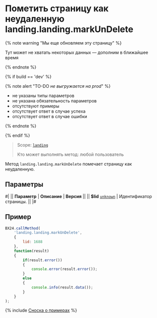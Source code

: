 # Пометить страницу как неудаленную landing.landing.markUnDelete

{% note warning "Мы еще обновляем эту страницу" %}

Тут может не хватать некоторых данных — дополним в ближайшее время

{% endnote %}

{% if build == 'dev' %}

{% note alert "TO-DO _не выгружается на prod_" %}

- не указаны типы параметров
- не указана обязательность параметров
- отсутствуют примеры
- отсутствует ответ в случае успеха
- отсутствует ответ в случае ошибки

{% endnote %}

{% endif %}

> Scope: [`landing`](../../../scopes/permissions.md)
>
> Кто может выполнять метод: любой пользователь

Метод `landing.landing.markUnDelete` помечает страницу как неудаленную.

## Параметры

#|
|| **Параметр** | **Описание** | **Версия** ||
|| **$lid**
[`unknown`](../../../data-types.md) | Идентификатор страницы. ||
|#

## Пример

```js
BX24.callMethod(
    'landing.landing.markUnDelete',
    {
        lid: 1688
    },
    function(result)
    {
        if(result.error())
        {
            console.error(result.error());
        }
        else
        {
            console.info(result.data());
        }
    }
);
```

{% include [Сноска о примерах](../../../../_includes/examples.md) %}